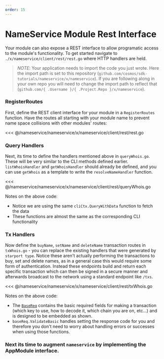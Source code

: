 ```yaml
---
order: 15
---
```


# NameService Module Rest Interface

Your module can also expose a REST interface to allow programatic access to the module's functionality. To get started navigate to `./x/nameservice/client/rest/rest.go` where HTTP handlers are held.

> _*NOTE*_: Your application needs to import the code you just wrote. Here the import path is set to this repository (`github.com/cosmos/sdk-tutorials/nameservice/x/nameservice`). If you are following along in your own repo you will need to change the import path to reflect that (`github.com/{ .Username }/{ .Project.Repo }/x/nameservice`).

### RegisterRoutes

First, define the REST client interface for your module in a `RegisterRoutes` function. Have the routes all starting with your module name to prevent name space collisions with other modules' routes:

<<< @/nameservice/nameservice/x/nameservice/client/rest/rest.go

### Query Handlers

Next, its time to define the handlers mentioned above in `queryWhois.go`. These will be very similar to the CLI methods defined earlier. `listWhoisHandler` and `getWhoisHandler` should already be defined, and you can use `getWhois` as a template to write the `resolveNameHandler` function.

<<< @/nameservice/nameservice/x/nameservice/client/rest/queryWhois.go

Notes on the above code:

- Notice we are using the same `cliCtx.QueryWithData` function to fetch the data
- These functions are almost the same as the corresponding CLI functionality

### Tx Handlers

Now define the `buyName`, `setName` and `deleteName` transaction routes in `txWhois.go` - you can replace the existing handlers that were generated by `starport type`. Notice these aren't actually performing the transactions to buy, set and delete names, as in a general case this would require some form of authentication. Instead these endpoints build and return each specific transaction which can then be signed in a secure manner and afterwards broadcast to the network using a standard endpoint like `/txs`.

<<< @/nameservice/nameservice/x/nameservice/client/rest/txWhois.go

Notes on the above code:

- The [`BaseReq`](https://godoc.org/github.com/cosmos/cosmos-sdk/client/utils#BaseReq) contains the basic required fields for making a transaction (which key to use, how to decode it, which chain you are on, etc...) and is designed to be embedded as shown.
- `baseReq.ValidateBasic` handles setting the response code for you and therefore you don't need to worry about handling errors or successes when using those functions.

### Next its time to augment `nameservice` by implementing the AppModule interface.
